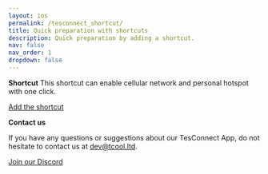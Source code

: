 ```yaml
---
layout: ios
permalink: /tesconnect_shortcut/
title: Quick preparation with shortcuts
description: Quick preparation by adding a shortcut.
nav: false
nav_order: 1
dropdown: false
---
```

<!-- _pages/tesconnect_manual.md -->

**Shortcut**
This shortcut can enable cellular network and personal hotspot with one click.
<p><a href ="https://www.icloud.com/shortcuts/1e13a58d9377457189f35176af4f70b4">Add the shortcut</a></p>


**Contact us**

If you have any questions or suggestions about our TesConnect App, do not hesitate to contact us at <a href="mailto:dev@tcool.ltd">dev@tcool.ltd</a>.
<p><a href ="https://discord.gg/Tvbs9uWcN9" target="_blank">Join our Discord</a></p>
